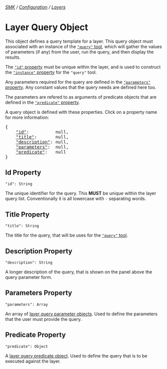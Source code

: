 ###### [SMK](../../../..) / [Configuration](../..) / [Layers](..)

# Layer Query Object

This object defines a query template for a layer.
This query object must associated with an instance of the [`"query"` tool](../../tools/query), which will gather the values of parameters (if any) from the user, run the query, and then display the results.

The [`"id"` property](#id-property) must be unique within the layer, and is used to construct the [`"instance"` property](../../tools/query#instance-property) for the `"query"` tool.

Any parameters required for the query are defined in the [`"parameters"` property](#parameters-property). Any constant values that the query needs are defined here too.

The parameters are refered to as arguments of predicate objects that are defined in the [`"predicate"` property](#predicate-property).

A query object is defined with these properties.
Click on a property name for more information:
<pre>
{
    <a href="#id-property"          >"id"</a>:          null,
    <a href="#title-property"       >"title"</a>:       null,
    <a href="#description-property" >"description"</a>: null,
    <a href="#parameters-property"  >"parameters"</a>:  null,
    <a href="#predicate-property"   >"predicate"</a>:   null
}
</pre>

## Id Property
`"id": String`

The unique identifier for the query.
This **MUST** be unique within the layer query list.
Conventionally it is all lowercase with `-` separating words.


## Title Property
`"title": String`

The title for the query, that will be uses for the [`"query"` tool](../../tools/query).


## Description Property
`"description": String`

A longer description of the query, that is shown on the panel above the query parameter form.


## Parameters Property
`"parameters": Array`

An array of [layer query parameter objects](parameter).
Used to define the parameters that the user must provide the query.


## Predicate Property
`"predicate": Object`

A [layer query predicate object](predicate).
Used to define the query that is to be executed against the layer.
